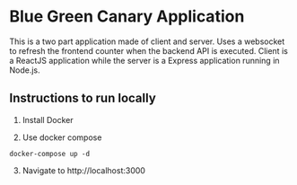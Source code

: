 # Blue Green Canary Application

This is a two part application made of client and server. Uses a websocket to refresh the frontend counter when the backend API is executed.
Client is a ReactJS application while the server is a Express application running in Node.js.

## Instructions to run locally

1. Install Docker

2. Use docker compose
```
docker-compose up -d
```

3. Navigate to http://localhost:3000